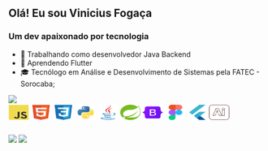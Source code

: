## Olá! Eu sou Vinicius Fogaça
### Um dev apaixonado por tecnologia 

- 🔭 Trabalhando como desenvolvedor Java Backend
- 🌱 Aprendendo Flutter
- 🎓 Tecnólogo em Análise e Desenvolvimento de Sistemas pela FATEC - Sorocaba;

<div>
  <a href="https://www.linkedin.com/in/vinicius-f-fogaca">
  <img height="180em" src="https://github-readme-stats.vercel.app/api/top-langs/?username=vinifoga&layout=compact&langs_count=16&theme=dracula"/></a>
</div>

<div>
  <img align="center" alt="Vini-Js" height="30" width="40" src="https://github.com/devicons/devicon/blob/master/icons/javascript/javascript-original.svg">
  <img align="center" alt="Vini-HTML" height="30" width="40" src="https://github.com/devicons/devicon/blob/master/icons/html5/html5-original.svg">
  <img align="center" alt="Vini-CSS" height="30" width="40" src="https://github.com/devicons/devicon/blob/master/icons/css3/css3-original.svg">
  <img align="center" alt="vini-Python" height="30" width="40" src="https://github.com/devicons/devicon/blob/master/icons/python/python-original.svg">
  <img align="center" alt="vini-Java" height="30" width="40" src="https://github.com/devicons/devicon/blob/master/icons/java/java-original.svg">
  <img align="center" alt="vini-Spring" height="30" width="40" src="https://github.com/devicons/devicon/blob/master/icons/spring/spring-original.svg">  
  <img align="center" alt="vini-Bootstrap" height="30" width="40" src="https://github.com/devicons/devicon/blob/master/icons/bootstrap/bootstrap-original.svg">  
  <img align="center" alt="vini-Figma" height="30" width="40" src="https://github.com/devicons/devicon/blob/master/icons/figma/figma-original.svg">  
  <img align="center" alt="vini-Flutter" height="30" width="40" src="https://github.com/devicons/devicon/blob/master/icons/flutter/flutter-original.svg">  
  <img align="center" alt="vini-Illustrator" height="30" width="40" src="https://github.com/devicons/devicon/blob/master/icons/illustrator/illustrator-line.svg">  
</div>
  
  ##
  
<div>
  <a href="mailto:viniciusfernandes38@gmail.com" target="_blank"><img src="https://img.shields.io/badge/Gmail-D14836?style=for-the-badge&logo=gmail&logoColor=white" target="_blank"></a>
    <a href="https://www.linkedin.com/in/vinicius-f-fogaca" target="_blank"><img src="https://img.shields.io/badge/LinkedIn-0077B5?style=for-the-badge&logo=linkedin&logoColor=white" target="_blank"></a>
</div>
